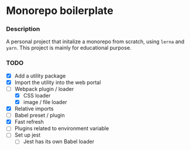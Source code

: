 # Monorepo boilerplate

### Description
A personal project that initalize a monorepo from scratch, using `lerna` and `yarn`. This project is mainly for educational purpose.

### TODO
- [x] Add a utility package
- [x] Import the utility into the web portal
- [ ] Webpack plugin / loader
    - [x] CSS loader
    - [x] image / file loader
- [x] Relative imports
- [ ] Babel preset / plugin
- [x] Fast refresh
- [ ] Plugins related to environment variable
- [ ] Set up jest
    - [ ] Jest has its own Babel loader
